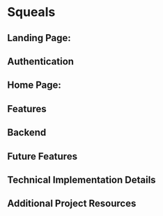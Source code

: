 # Squeals

## Landing Page:



## Authentication

## Home Page:


## Features


## Backend


## Future Features
## Technical Implementation Details


## Additional Project Resources
